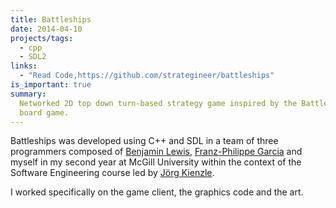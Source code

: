 ```yaml
---
title: Battleships
date: 2014-04-10
projects/tags:
  - cpp
  - SDL2
links:
  - "Read Code,https://github.com/strategineer/battleships"
is_important: true
summary:
  Networked 2D top down turn-based strategy game inspired by the Battleships
  board game.
---
```


Battleships was developed using C++ and SDL in a team of three programmers
composed of [Benjamin Lewis](https://github.com/ben-zen),
[Franz-Philippe Garcia](https://github.com/franzpgarcia) and myself in my second
year at McGill University within the context of the Software Engineering course
led by [Jörg Kienzle](https://www.cs.mcgill.ca/~joerg/Home/Jorgs_Home.html).

I worked specifically on the game client, the graphics code and the art.

